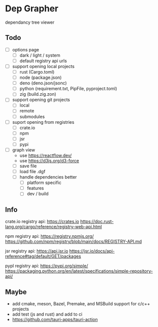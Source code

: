 # Dep Grapher

dependancy tree viewer

## Todo

- [ ] options page
  - [ ] dark / light / system
  - [ ] default registry api urls
- [ ] support opening local projects
  - [ ] rust (Cargo.toml)
  - [ ] node (package.json)
  - [ ] deno (deno.json/jsonc)
  - [ ] python (requirement.txt, PipFile, pyproject.toml)
  - [ ] zig (build.zig.zon)
- [ ] support opening git projects
  - [ ] local
  - [ ] remote
  - [ ] submodules
- [ ] suport opening from registries
  - [ ] crate.io
  - [ ] npm
  - [ ] jsr
  - [ ] pypi
- [ ] graph view
  - use <https://reactflow.dev/>
  - use <https://d3js.org/d3-force>
  - [ ] save file
  - [ ] load file .dgf
  - [ ] handle dependencies better
    - [ ] platform specific
    - [ ] features
    - [ ] dev / build

## Info

crate.io registry api: <https://crates.io> <https://doc.rust-lang.org/cargo/reference/registry-web-api.html>

npm registry api: <https://registry.npmjs.org/> <https://github.com/npm/registry/blob/main/docs/REGISTRY-API.md>

jsr registry api: <https://api.jsr.io> <https://jsr.io/docs/api-reference#tag/default/GET/packages>

pypl registry api: <https://pypi.org/simple/> <https://packaging.python.org/en/latest/specifications/simple-repository-api/>

## Maybe

- add cmake, meson, Bazel, Premake, and MSBuild support for c/c++ projects
- add test (js and rust) and add to ci
- <https://github.com/tauri-apps/tauri-action>

